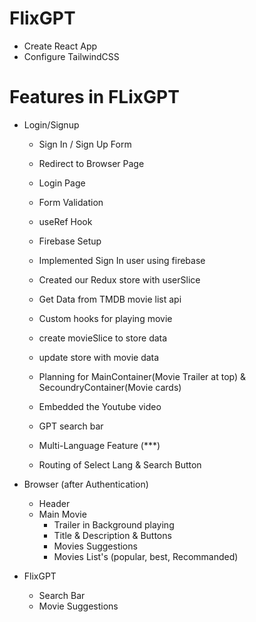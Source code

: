 # FlixGPT
- Create React App
- Configure TailwindCSS

# Features in FLixGPT

- Login/Signup
   - Sign In / Sign Up Form
   - Redirect to Browser Page
   - Login Page
   - Form Validation
   - useRef Hook
   - Firebase Setup
   - Implemented Sign In user using firebase
   - Created our Redux store with userSlice
   - Get Data from TMDB movie list api
   - Custom hooks for playing movie
   - create movieSlice to store data
   - update store with movie data
   - Planning for MainContainer(Movie Trailer at top) & SecoundryContainer(Movie cards)
   - Embedded the Youtube video 


   - GPT search bar
   - Multi-Language Feature (***)
   - Routing of Select Lang & Search Button
   

   

- Browser (after Authentication)
   - Header
   - Main Movie
       - Trailer in Background playing
       - Title & Description & Buttons
       - Movies Suggestions
       - Movies List's (popular, best, Recommanded)

- FlixGPT
   - Search Bar
   - Movie Suggestions